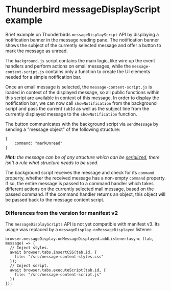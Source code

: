 # Thunderbird messageDisplayScript example

Brief example on Thunderbirds `messageDisplayScript` API by displaying a notification banner in the message reading pane. The notification banner shows the subject of the currently selected message and offer a button to mark the message as unread. 

The `background.js` script contains the main logic, like wire up the event handlers and perform actions on email messages, while the `message-content-script.js` contains only a function to create the UI elements needed for a simple notification bar.

Once an email message is selected, the `message-content-script.js` is loaded in context of the displayed message, so all public functions within this script are available in context of this message. In order to display the notification bar, we can now call `showNotification` from the background script and pass the current `tabId` as well as the subject line from the currently displayed message to the `showNotification` function.

The button communicates with the background script via `sendMessage` by sending a "message object" of the following structure:

```
{
    command: "markUnread"
}
```
***Hint:** the message can be of any structure which can be [serialized](https://developer.mozilla.org/en-US/docs/Mozilla/Add-ons/WebExtensions/Chrome_incompatibilities#data_cloning_algorithm), there isn't a rule what structure needs to be used.*


The background script receives the message and check for its `command` property, whether the received message has a non-empty `command` property. If so, the entire message is passed to a command handler which takes different actions on the currently selected mail message, based on the passed command. If the command handler returns an object, this object will be passed back to the message content script.

### Differences from the version for manifest v2

The `messageDisplayScripts` API is not yet compatible with manifest v3. Its usage
was replaced by a `messageDisplay.onMessageDisplayed` listener:

```
browser.messageDisplay.onMessageDisplayed.addListener(async (tab, message) => {
  // Inject styles.
  await browser.tabs.insertCSS(tab.id, {
    file: "/src/message-content-styles.css"
  });
  // Inject script.
  await browser.tabs.executeScript(tab.id, {
    file: "/src/message-content-script.js"
  })
});
```
